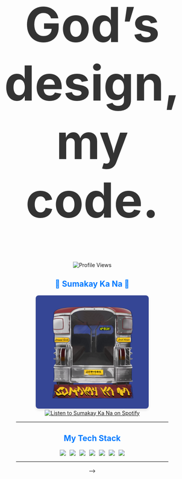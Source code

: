 <div align="center">

<!-- Main Header with larger bold text -->
<h1 style="font-family: -apple-system, BlinkMacSystemFont, 'Segoe UI', Roboto, Helvetica, Arial, sans-serif; color: #333333; font-weight: bold; font-size: 8rem;">
  God’s design, my code.
</h1>

<!-- Display image below God's design, my code -->
<!-- <img src="./pcart.png" alt="God's Design, My Code Art" width="400" style="margin-top: 20px;"> -->

<!-- Profile Views -->
<div style="display: flex; justify-content: center; gap: 20px; margin-top: 20px;">
  <img src="https://komarev.com/ghpvc/?username=YourGitHubUsername&color=gray" alt="Profile Views">
</div>

<!-- <hr style="border: 1px solid #eaeaea; width: 80%;">

<!-- Featured Project / Song -->
<h2 style="font-family: -apple-system, BlinkMacSystemFont, 'Segoe UI', Roboto, Helvetica, Arial, sans-serif; color: #007aff;">
  🎵 Sumakay Ka Na 🎵
</h2>

<!-- Sumakay Ka Na Cover Art with Spotify link -->
<a href="https://open.spotify.com/artist/1XUjTPGaD0a6GllY8F7gY2" target="_blank">
  <img src="./coverart.png" alt="Sumakay Ka Na Cover Art" width="300" style="border-radius: 8px; box-shadow: 0px 4px 6px rgba(0,0,0,0.1);">
</a>
<br>
<a href="https://open.spotify.com/artist/1XUjTPGaD0a6GllY8F7gY2" target="_blank">
  <img src="https://img.shields.io/badge/Listen%20on-Spotify-1DB954?style=for-the-badge&logo=spotify&logoColor=white" alt="Listen to Sumakay Ka Na on Spotify">
</a>

<hr style="border: 1px solid #eaeaea; width: 80%;">

<!-- Skills Section -->
<h2 style="font-family: -apple-system, BlinkMacSystemFont, 'Segoe UI', Roboto, Helvetica, Arial, sans-serif; color: #007aff;">
  My Tech Stack
</h2>
<div style="display: flex; justify-content: center; gap: 10px; flex-wrap: wrap; margin-top: 10px;">
  <img src="https://img.shields.io/badge/-JavaScript-333333?style=for-the-badge&logo=javascript&logoColor=F7DF1E">
  <img src="https://img.shields.io/badge/-React-333333?style=for-the-badge&logo=react&logoColor=61DAFB">
  <img src="https://img.shields.io/badge/-React%20Native-333333?style=for-the-badge&logo=react">
  <img src="https://img.shields.io/badge/-Tamagui-333333?style=for-the-badge&logo=tamagui">
  <img src="https://img.shields.io/badge/-Node.js-333333?style=for-the-badge&logo=node.js">
  <img src="https://img.shields.io/badge/-MongoDB-333333?style=for-the-badge&logo=mongodb&logoColor=47A248">
  <img src="https://img.shields.io/badge/-Python%20Flask-333333?style=for-the-badge&logo=python">
</div>

<hr style="border: 1px solid #eaeaea; width: 80%;"> -->

</div>